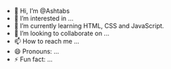 - 👋 Hi, I’m @Ashtabs
- 👀 I’m interested in ...
- 🌱 I’m currently learning HTML, CSS and JavaScript.
- 💞️ I’m looking to collaborate on ...
- 📫 How to reach me ...
- 😄 Pronouns: ...
- ⚡ Fun fact: ...

<!---
Ashtabs/Ashtabs is a ✨ special ✨ repository because its `README.md` (this file) appears on your GitHub profile.
You can click the Preview link to take a look at your changes.
--->
